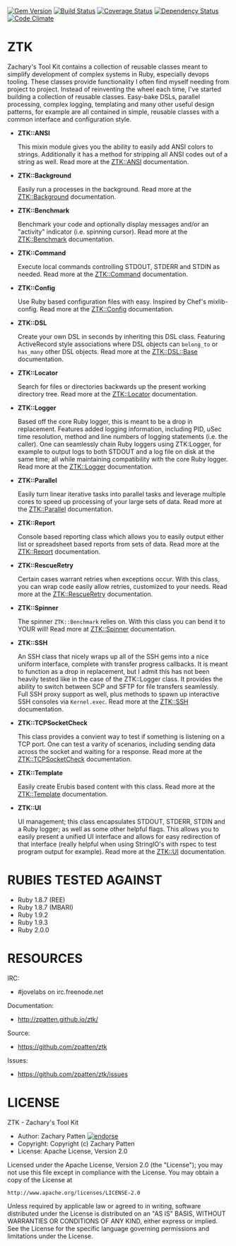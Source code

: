 [![Gem Version](https://badge.fury.io/rb/ztk.png)](http://badge.fury.io/rb/ztk)
[![Build Status](https://secure.travis-ci.org/zpatten/ztk.png)](http://travis-ci.org/zpatten/ztk)
[![Coverage Status](https://coveralls.io/repos/zpatten/ztk/badge.png?branch=master)](https://coveralls.io/r/zpatten/ztk)
[![Dependency Status](https://gemnasium.com/zpatten/ztk.png)](https://gemnasium.com/zpatten/ztk)
[![Code Climate](https://codeclimate.com/github/zpatten/ztk.png)](https://codeclimate.com/github/zpatten/ztk)

# ZTK

Zachary's Tool Kit contains a collection of reusable classes meant to simplify development of complex systems in Ruby, especially devops tooling.  These classes provide functionality I often find myself needing from project to project.  Instead of reinventing the wheel each time, I've started building a collection of reusable classes.  Easy-bake DSLs, parallel processing, complex logging, templating and many other useful design patterns, for example are all contained in simple, reusable classes with a common interface and configuration style.

- **ZTK::ANSI**

  This mixin module gives you the ability to easily add ANSI colors to strings.  Additionally it has a method for stripping all ANSI codes out of a string as well.  Read more at the [ZTK::ANSI](http://zpatten.github.io/ztk/ZTK/ANSI.html) documentation.

- **ZTK::Background**

  Easily run a processes in the background.  Read more at the [ZTK::Background](http://zpatten.github.io/ztk/ZTK/Background.html) documentation.

- **ZTK::Benchmark**

  Benchmark your code and optionally display messages and/or an "activity" indicator (i.e. spinning cursor).  Read more at the [ZTK::Benchmark](http://zpatten.github.io/ztk/ZTK/Benchmark.html) documentation.

- **ZTK::Command**

  Execute local commands controlling STDOUT, STDERR and STDIN as needed.  Read more at the [ZTK::Command](http://zpatten.github.io/ztk/ZTK/Command.html) documentation.

- **ZTK::Config**

  Use Ruby based configuration files with easy.  Inspired by Chef's mixlib-config.  Read more at the [ZTK::Config](http://zpatten.github.io/ztk/ZTK/Config.html) documentation.

- **ZTK::DSL**

  Create your own DSL in seconds by inheriting this DSL class.  Featuring ActiveRecord style associations where DSL objects can `belong_to` or `has_many` other DSL objects.  Read more at the [ZTK::DSL::Base](http://zpatten.github.io/ztk/ZTK/DSL/Base.html) documentation.

- **ZTK::Locator**

  Search for files or directories backwards up the present working directory tree.  Read more at the [ZTK::Locator](http://zpatten.github.io/ztk/ZTK/Locator.html) documentation.

- **ZTK::Logger**

  Based off the core Ruby logger, this is meant to be a drop in replacement.  Features added logging information, including PID, uSec time resolution, method and line numbers of logging statements (i.e. the caller).  One can seamlessly chain Ruby loggers using ZTK:Logger, for example to output logs to both STDOUT and a log file on disk at the same time; all while maintaining compatibility with the core Ruby logger.  Read more at the [ZTK::Logger](http://zpatten.github.io/ztk/ZTK/Logger.html) documentation.

- **ZTK::Parallel**

  Easily turn linear iterative tasks into parallel tasks and leverage multiple cores to speed up processing of your large sets of data.  Read more at the [ZTK::Parallel](http://zpatten.github.io/ztk/ZTK/Parallel.html) documentation.

- **ZTK::Report**

  Console based reporting class which allows you to easily output either list or spreadsheet based reports from sets of data.  Read more at the [ZTK::Report](http://zpatten.github.io/ztk/ZTK/Report.html) documentation.

- **ZTK::RescueRetry**

  Certain cases warrant retries when exceptions occur.  With this class, you can wrap code easily allow retries, customized to your needs.  Read more at the [ZTK::RescueRetry](http://zpatten.github.io/ztk/ZTK/RescueRetry.html) documentation.

- **ZTK::Spinner**

  The spinner `ZTK::Benchmark` relies on.  With this class you can bend it to YOUR will!  Read more at [ZTK::Spinner](http://zpatten.github.io/ztk/ZTK/Spinner.html) documentation.

- **ZTK::SSH**

  An SSH class that nicely wraps up all of the SSH gems into a nice uniform interface, complete with transfer progress callbacks.  It is meant to function as a drop in replacement, but I admit this has not been heavily tested like in the case of the ZTK::Logger class.  It provides the ability to switch between SCP and SFTP for file transfers seamlessly.  Full SSH proxy support as well, plus methods to spawn up interactive SSH consoles via `Kernel.exec`.  Read more at the [ZTK::SSH](http://zpatten.github.io/ztk/ZTK/SSH.html) documentation.

- **ZTK::TCPSocketCheck**

  This class provides a convient way to test if something is listening on a TCP port.  One can test a varity of scenarios, including sending data across the socket and waiting for a response.  Read more at the [ZTK::TCPSocketCheck](http://zpatten.github.io/ztk/ZTK/TCPSocketCheck.html) documentation.

- **ZTK::Template**

  Easily create Erubis based content with this class.  Read more at the [ZTK::Template](http://zpatten.github.io/ztk/ZTK/Template.html) documentation.

- **ZTK::UI**

  UI management; this class encapsulates STDOUT, STDERR, STDIN and a Ruby logger; as well as some other helpful flags.  This allows you to easily present a unified UI interface and allows for easy redirection of that interface (really helpful when using StringIO's with rspec to test program output for example).  Read more at the [ZTK::UI](http://zpatten.github.io/ztk/ZTK/UI.html) documentation.

# RUBIES TESTED AGAINST

* Ruby 1.8.7 (REE)
* Ruby 1.8.7 (MBARI)
* Ruby 1.9.2
* Ruby 1.9.3
* Ruby 2.0.0

# RESOURCES

IRC:

* #jovelabs on irc.freenode.net

Documentation:

* http://zpatten.github.io/ztk/

Source:

* https://github.com/zpatten/ztk

Issues:

* https://github.com/zpatten/ztk/issues

# LICENSE

ZTK - Zachary's Tool Kit

* Author: Zachary Patten <zachary AT jovelabs DOT com> [![endorse](http://api.coderwall.com/zpatten/endorsecount.png)](http://coderwall.com/zpatten)
* Copyright: Copyright (c) Zachary Patten
* License: Apache License, Version 2.0

Licensed under the Apache License, Version 2.0 (the "License");
you may not use this file except in compliance with the License.
You may obtain a copy of the License at

    http://www.apache.org/licenses/LICENSE-2.0

Unless required by applicable law or agreed to in writing, software
distributed under the License is distributed on an "AS IS" BASIS,
WITHOUT WARRANTIES OR CONDITIONS OF ANY KIND, either express or implied.
See the License for the specific language governing permissions and
limitations under the License.
